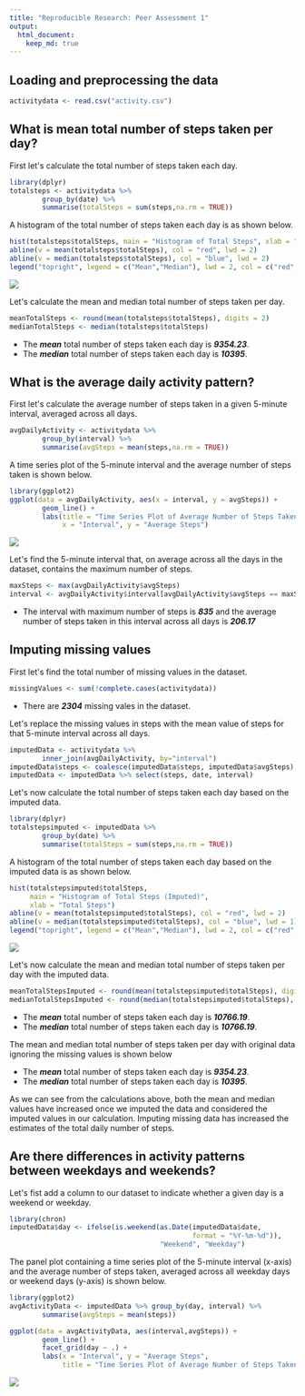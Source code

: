 ```yaml
---
title: "Reproducible Research: Peer Assessment 1"
output: 
  html_document:
    keep_md: true
---
```



## Loading and preprocessing the data

```r
activitydata <- read.csv("activity.csv")
```

## What is mean total number of steps taken per day?
  
First let's calculate the total number of steps taken each day.  

```r
library(dplyr)
totalsteps <- activitydata %>% 
        group_by(date) %>% 
        summarise(totalSteps = sum(steps,na.rm = TRUE))
```
  
A histogram of the total number of steps taken each day is as shown below.  

```r
hist(totalsteps$totalSteps, main = "Histogram of Total Steps", xlab = "Total Steps")
abline(v = mean(totalsteps$totalSteps), col = "red", lwd = 2)
abline(v = median(totalsteps$totalSteps), col = "blue", lwd = 2)
legend("topright", legend = c("Mean","Median"), lwd = 2, col = c("red","blue"))
```

![](PA1_template_files/figure-html/unnamed-chunk-3-1.png)<!-- -->

Let's calculate the mean and median total number of steps taken per day.  

```r
meanTotalSteps <- round(mean(totalsteps$totalSteps), digits = 2)
medianTotalSteps <- median(totalsteps$totalSteps)
```
- The **_mean_** total number of steps taken each day is **_9354.23_**.  
- The **_median_** total number of steps taken each day is 
**_10395_**.  

## What is the average daily activity pattern?

First let's calculate the average number of steps taken in a given 5-minute 
interval, averaged across all days.

```r
avgDailyActivity <- activitydata %>% 
        group_by(interval) %>% 
        summarise(avgSteps = mean(steps,na.rm = TRUE))
```
  
A time series plot of the 5-minute interval and the average number of steps 
taken is shown below.

```r
library(ggplot2)
ggplot(data = avgDailyActivity, aes(x = interval, y = avgSteps)) + 
        geom_line() +
        labs(title = "Time Series Plot of Average Number of Steps Taken", 
             x = "Interval", y = "Average Steps")
```

![](PA1_template_files/figure-html/unnamed-chunk-6-1.png)<!-- -->

Let's find the 5-minute interval that, on average across all the days in the 
dataset, contains the maximum number of steps.


```r
maxSteps <- max(avgDailyActivity$avgSteps)
interval <- avgDailyActivity$interval[avgDailyActivity$avgSteps == maxSteps]
```
- The interval with maximum number of steps is **_835_** and the 
average number of steps taken in this interval across all days is 
**_206.17_**
  
## Imputing missing values

First let's find the total number of missing values in the dataset.  
  

```r
missingValues <- sum(!complete.cases(activitydata))
```

- There are **_2304_** missing vales in the dataset.  

  
Let's replace the missing values in steps with the mean value of steps for that 
5-minute interval across all days.  
  

```r
imputedData <- activitydata %>% 
        inner_join(avgDailyActivity, by="interval")
imputedData$steps <- coalesce(imputedData$steps, imputedData$avgSteps)  
imputedData <- imputedData %>% select(steps, date, interval)
```

Let's now calculate the total number of steps taken each day based on the 
imputed data.  
  

```r
library(dplyr)
totalstepsimputed <- imputedData %>% 
        group_by(date) %>% 
        summarise(totalSteps = sum(steps,na.rm = TRUE))
```

A histogram of the total number of steps taken each day based on the imputed 
data is as shown below.  
  

```r
hist(totalstepsimputed$totalSteps, 
     main = "Histogram of Total Steps (Imputed)", 
     xlab = "Total Steps")
abline(v = mean(totalstepsimputed$totalSteps), col = "red", lwd = 2)
abline(v = median(totalstepsimputed$totalSteps), col = "blue", lwd = 1)
legend("topright", legend = c("Mean","Median"), lwd = 2, col = c("red","blue"))
```

![](PA1_template_files/figure-html/unnamed-chunk-11-1.png)<!-- -->

Let's now calculate the mean and median total number of steps taken per day with 
the imputed data.  
  

```r
meanTotalStepsImputed <- round(mean(totalstepsimputed$totalSteps), digits = 2)
medianTotalStepsImputed <- round(median(totalstepsimputed$totalSteps), digits = 2)
```
- The **_mean_** total number of steps taken each day is **_10766.19_**.  
- The **_median_** total number of steps taken each day is 
**_10766.19_**.  

The mean and median total number of steps taken per day with original data 
ignoring the missing values is shown below  

- The **_mean_** total number of steps taken each day is **_9354.23_**.  
- The **_median_** total number of steps taken each day is 
**_10395_**.  
  
As we can see from the calculations above, both the mean and median values have 
increased once we imputed the data and considered the imputed values in our 
calculation. Imputing missing data has increased the estimates of the total 
daily number of steps.  
  
## Are there differences in activity patterns between weekdays and weekends?

Let's fist add a column to our dataset to indicate whether a given day is a 
weekend or weekday.  

```r
library(chron)
imputedData$day <- ifelse(is.weekend(as.Date(imputedData$date, 
                                             format = "%Y-%m-%d")), 
                                     "Weekend", "Weekday")
```

The panel plot containing a time series plot of the 5-minute interval (x-axis) 
and the average number of steps taken, averaged across all weekday days or 
weekend days (y-axis) is shown below.  


```r
library(ggplot2)
avgActivityData <- imputedData %>% group_by(day, interval) %>% 
        summarise(avgSteps = mean(steps))

ggplot(data = avgActivityData, aes(interval,avgSteps)) +
        geom_line() + 
        facet_grid(day ~ .) +
        labs(x = "Interval", y = "Average Steps", 
             title = "Time Series Plot of Average Number of Steps Taken (Weekday/Weekend)")
```

![](PA1_template_files/figure-html/unnamed-chunk-14-1.png)<!-- -->
